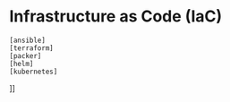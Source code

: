 # Infrastructure as Code (IaC)

    [ansible]
    [terraform]
    [packer]
    [helm]
    [kubernetes]
]]